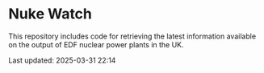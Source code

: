 # Nuke Watch

This repository includes code for retrieving the latest information available on the output of EDF nuclear power plants in the UK.

Last updated: 2025-03-31 22:14